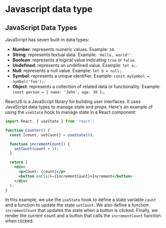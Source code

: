 # Javascript data type

## JavaScript Data Types

JavaScript has seven built-in data types:

- **Number**: represents numeric values. Example: `10`.
- **String**: represents textual data. Example: `'Hello, world!'`.
- **Boolean**: represents a logical value indicating `true` or `false`.
- **Undefined**: represents an undefined value. Example: `let a;`.
- **Null**: represents a null value. Example: `let b = null;`.
- **Symbol**: represents a unique identifier. Example: `const mySymbol = Symbol('foo');`.
- **Object**: represents a collection of related data or functionality. Example: `const person = { name: 'John', age: 30 };`.

ReactJS is a JavaScript library for building user interfaces. It uses JavaScript data types to manage state and props. Here's an example of using the `useState` hook to manage state in a React component:

```jsx
import React, { useState } from 'react';

function Counter() {
  const [count, setCount] = useState(0);

  function incrementCount() {
    setCount(count + 1);
  }

  return (
    <div>
      <p>Count: {count}</p>
      <button onClick={incrementCount}>Increment</button>
    </div>
  );
}

```

In this example, we use the `useState` hook to define a state variable `count` and a function to update the state `setCount`. We also define a function `incrementCount` that updates the state when a button is clicked. Finally, we render the current count and a button that calls the `incrementCount` function when clicked.
